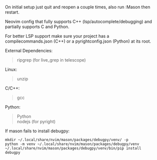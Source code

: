 On initial setup just quit and reopen a couple times, also run :Mason then restart.  
  
Neovim config that fully supports C++ (lsp/autocomplete/debugging) and partially supports C and Python.

For better LSP support make sure your project has a compilecommands.json (C++) or a pyrightconfig.json (Python) at its root.

External Dependencies:  
> ripgrep (for live_grep in telescope) 

Linux:  
> unzip  

C/C++:  
> gcc  

Python:
> Python  
> nodejs (for pyright)

If mason fails to install debugpy:
```  
mkdir ~/.local/share/nvim/mason/packages/debugpy/venv/ -p  
python -m venv ~/.local/share/nvim/mason/packages/debugpy/venv  
~/.local/share/nvim/mason/packages/debugpy/venv/bin/pip install debugpy  
```

